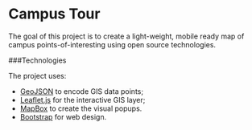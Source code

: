 Campus Tour
==========

The goal of this project is to create a light-weight, mobile ready map of campus points-of-interesting using open source technologies. 

###Technologies

The project uses:

- [GeoJSON](http://geojson.org/) to encode GIS data points;
- [Leaflet.js](http://leafletjs.com/) for the interactive GIS layer;
- [MapBox](https://www.mapbox.com/mapbox.js/) to create the visual popups.
- [Bootstrap](http://getbootstrap.com/) for web design.

